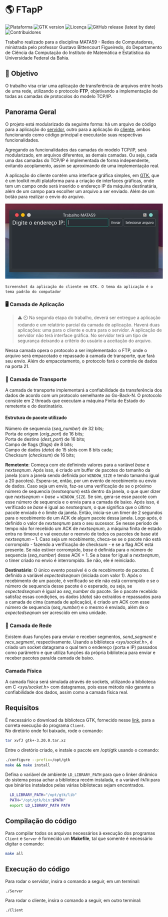 # :earth_americas: FTapP
![Plataforma](https://img.shields.io/badge/platform-linux-blue) ![GTK version](https://img.shields.io/badge/gtk-3.20-orange) ![Licença](https://img.shields.io/cocoapods/l/AFNetworking) ![GitHub release (latest by date)](https://img.shields.io/github/v/release/gustavooquinteiro/FTapP?color=green) ![Contribuidores](https://img.shields.io/github/contributors/gustavooquinteiro/FTapP?color=yellow) 

Trabalho realizado para a disciplina MATA59 - Redes de Computadores, ministrada pelo professor Gustavo Bittencourt Figueiredo, do Departamento de Ciência da Computação do Instituto de Matemática e Estatistica da Universidade Federal da Bahia.

## :dart: Objetivo 

O trabalho visa criar uma aplicação de transferência de arquivos entre hosts de uma rede, utilizando o protocolo **FTP**, objetivando a implementação de todas as camadas de protocolos do modelo TCP/IP.

## Panorama Geral

O projeto está modularizado da seguinte forma: há um arquivo de código para a aplicação do [servidor](src/server.c), outro para a aplicação do [cliente](src/client.c), ambos funcionando como código principal e executarão suas respectivas funcionalidades. 

Agregando as funcionalidades das camadas do modelo TCP/IP, será modularizado, em arquivos diferentes, as demais camadas. Ou seja, cada uma das camadas do TCP/IP é implementada de forma independente, evitando acoplamento, assim se aproximando de uma implementação real.

A aplicação do cliente contém uma interface gráfica simples, em [GTK](https://www.gtk.org), que é um toolkit multi plataforma para a criação de interfaces gráficas, onde tem um campo onde será inserido o endereço IP da máquina destinatária, além de um campo para escolher um arquivo a ser enviado. Além de um botão para realizar o envio do arquivo.

![Screenshot1](assets/application-screenshot.jpg)  
```
Screenshot da aplicação do cliente em GTK. O tema da aplicação é o tema padrão do computador 
```

### :desktop_computer: Camada de Aplicação
> :warning: :timer_clock: Na segunda etapa do trabalho, deverá ser entregue a aplicação rodando e um relatório parcial da camada de aplicação.
Haverá duas aplicações: uma para o cliente e outra para o servidor. A aplicação de servidor não terá interface gráfica. No servidor terá um tipo de segurança deixando a critério do usuário a aceitação do arquivo.

Nessa camada opera o protocolo a ser implementado: o FTP, onde o arquivo será empacotado e repassado à camada de transporte, que fará seu envio. Além do empacotamento, o protocolo fará o controle de dados na porta 21.


### :articulated_lorry: Camada de Transporte

A camada de transporte implementará a confiabilidade da transferência dos dados de acordo com um protocolo semelhante ao Go-Back-N.
O protocolo consiste em 2 threads que executam a máquina Finita de Estado do remetente e do destinatário. 

#### Estrutura do pacote utilizado
Número de sequencia (_seq_number_) de 32 bits;  
Porta de origem (_orig_port_) de 16 bits;  
Porta de destino (_dest_port_) de 16 bits;  
Campo de flags (_flags_) de 8 bits;  
Campo de dados (_data_) de 15 slots com 8 bits cada;  
Checksum (_checksum_) de 16 bits;  

**Remetente**: Começa com ele definindo valores para a variável _base_ e _nextseqnum_. Após isso, é criado um buffer de pacotes do tamanho da janela (com a janela sendo definida por `WINDOW_SIZE` e tendo tamanho igual a 20 pacotes). Espera-se, então, por um evento de recebimento ou envio de dados. 
Caso seja um envio, faz-se uma verificação de se o próximo número de sequencia (_nextseqnum_) está dentro da janela, o que quer dizer que _nextseqnum_ < _base_ + `WINDOW_SIZE`. Se sim, gera-se esse pacote com esse número de sequencia e o envia para a camada de baixo. Após isso, é verificado se _base_ é igual ao _nextseqnum_, o que significa que o último pacote enviado é o limite da janela. Então, inicia-se um timer de 2 segundos para o recebimento de um ACK de algum pacote dessa janela. Logo após, é definido o valor de _nextseqnum_ para o seu sucessor. Se nesse período de tempo não for recebido um ACK de _nextseqnum_, a máquina finita de estado entra no timeout e vai executar o reenvio de todos os pacotes de base até _nextseqnum_ – 1. 
Caso seja um recebimento, checa-se se o pacote não está corrompido - fazendo a verificação de checksum - e se a flag ACK está presente. Se não estiver corrompido, _base_ é definida para o número de sequencia (_seq_number_) desse ACK  + 1. Se a base for igual a _nextseqnum_, o timer criado no envio é interrompido. Se não, ele é reiniciado.

**Destinatário**: O único evento possível é o de recebimento de pacotes. É definido a variável _expectedseqnum_ (iniciada com valor 1). Após o recebimento de um pacote, é verificado se ele não está corrompido e se o número de sequencia desse pacote é o esperado, ou seja, se _expectedseqnum_ é igual ao _seq_number_ do pacote. Se o pacote recebido satisfaz essas condições, os dados (_data_) são extraídos e repassados para a camada de cima (camada de aplicação), é criado um ACK com esse número de sequencia (_seq_number_) e o mesmo é enviado, além de o _expectedseqnum_ ser acrescido em uma unidade.

###  :satellite: Camada de Rede

Existem duas funções para enviar e receber segmentos, _send_segment_ e _recv_segment_, respectivamente. Usando a biblioteca _<sys/socket.h>_, é criado um socket datagrama o qual tem o endereço (porta e IP) passados como parâmetro e que utiliza funções da própria biblioteca para enviar e receber pacotes para/da camada de baixo.

### Camada Física

A camada física será simulada através de sockets, utilizando a biblioteca em C *<sys/socket.h>* com datagramas, pois esse método não garante a confiabilidade dos dados, assim como a camada física real.

## Requisitos 

É necessário o download da biblioteca GTK, fornecido nesse [link](http://ftp.gnome.org/pub/gnome/sources/gtk+/3.20/gtk+-3.20.0.tar.xz), para a correta execução do programa ```Client```.  
No diretório onde foi baixado, rode o comando: 

```sh
tar xvfJ gtk+-3.20.0.tar.xz
```
Entre o diretório criado, e instale o pacote em /opt/gtk usando o comando: 

```sh
./configure --prefix=/opt/gtk
make && make install
```
Defina o variável de ambiente ```LD_LIBRARY_PATH``` para que o linker dinâmico do sistema possa achar a biblioteca recém instalada, e a variável ```PATH``` para que binários instalados pelas várias bibliotecas sejam encontrados. 

```sh
  LD_LIBRARY_PATH="/opt/gtk/lib"
  PATH="/opt/gtk/bin:$PATH"
  export LD_LIBRARY_PATH PATH
```

## Compilação do código

Para compilar todos os arquivos necessários à execução dos programas ```Client``` e ```Server``` é fornecido um **Makefile**, tal que somente é necessário digitar o comando: 
```sh
make all
```

## Execução do código

Para rodar o servidor, insira o comando a seguir, em um terminal:
```sh
./Server
```

Para rodar o cliente, insira o comando a seguir, em outro terminal:
```sh
./Client
```

